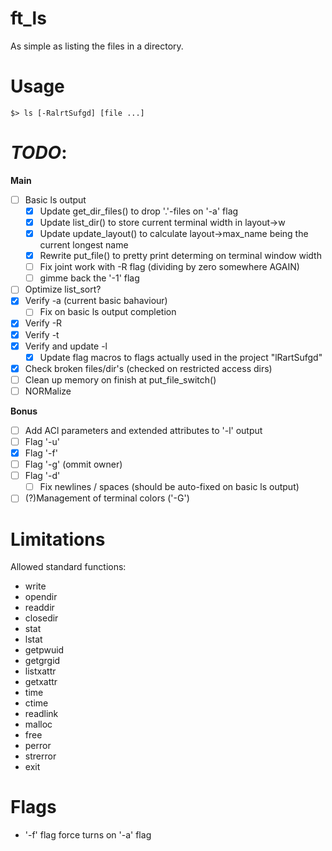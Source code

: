 # ft_ls
As simple as listing the files in a directory.

# Usage
`$> ls [-RalrtSufgd] [file ...]`

# *TODO*:
**Main**
- [ ] Basic ls output
    - [x] Update get_dir_files() to drop '.'-files on '-a' flag
    - [x] Update list_dir() to store current terminal width in layout->w
    - [x] Update update_layout() to calculate layout->max_name being the current longest name
    - [x] Rewrite put_file() to pretty print determing on terminal window width
    - [ ] Fix joint work with -R flag (dividing by zero somewhere AGAIN)
    - [ ] gimme back the '-1' flag
- [ ] Optimize list_sort?
- [x] Verify -a (current basic bahaviour)
    - [ ] Fix on basic ls output completion
- [x] Verify -R
- [x] Verify -t
- [x] Verify and update -l
    - [x] Update flag macros to flags actually used in the project "lRartSufgd"
- [x] Check broken files/dir's (checked on restricted access dirs)
- [ ] Clean up memory on finish at put_file_switch()
- [ ] NORMalize

**Bonus**
- [ ] Add ACl parameters and extended attributes to '-l' output
- [ ] Flag '-u'
- [x] Flag '-f'
- [ ] Flag '-g' (ommit owner)
- [ ] Flag '-d'
    - [ ] Fix newlines / spaces (should be auto-fixed on basic ls output)
- [ ] (?)Management of terminal colors ('-G')

# Limitations
Allowed standard functions:
- write
- opendir
- readdir
- closedir
- stat
- lstat
- getpwuid
- getgrgid
- listxattr
- getxattr
- time
- ctime
- readlink
- malloc
- free
- perror
- strerror
- exit

# Flags
- '-f' flag force turns on '-a' flag
